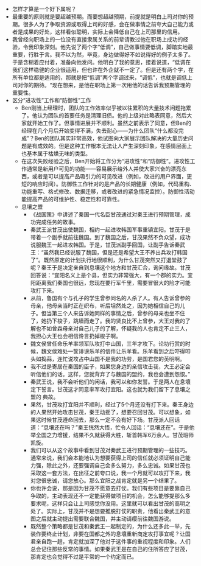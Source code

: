 - 怎样才算是一个好下属呢？
- 最重要的原则就是要超越预期。而要想超越预期，前提就是明白上司对你的预期。很多人为了争取资源或取得上司的好感，会在做事情之前夸大自己能力或者是成果的好处，这样看似聪明，实际上会降低自己在上司那里的信用。
- 我曾经向职场上的一位没有直接隶属关系的前辈请教过他在职场上成功的经验，令我印象深刻。他先说了两个字“低调”，自己做事情要低调，脚踏实地最重要，行胜于言。我不以为然，毕竟，身边做得好不如说得好的例子太多了。于是含糊着应付着，准备向他发问。他明白了我的意思，接着说道，“低调在我们这样稳健的企业很适用，但也许在外企就不一定了。但是还有两个字，在所有单位都是适用的，那就是把“低调”两个字调过来，“调低”，也就是调低上司对你的期待。“现在想来，是他在职场上第一次用他的话告诉我预期管理的重要性。
- 区分“进攻性”工作和“防御性”工作
    - Ben刚当上经理时，团队的工作效率似乎被以往累积的大量技术问题拖累了。他认为团队的首要任务是清理旧债。他的上级对此略表同意，然后大家就开始工作了。但事情进展并不顺利。虽然之前表示了同意，但Ben的经理在几个月后开始变得不满，失去耐心——为什么团队“什么都没完成”？Ben的团队其实非常高效，他试图向大家展示团队解决的大量历史问题是有成效的。但是这种工作根本无法让人产生深刻印象，在感情层面上也基本属于枯燥无味的类型。
    - 在这次失败经验之后，Ben开始将工作分为“进攻性”和“防御性”。进攻性工作通常是新用户可见的功能——容易展示给外人并使大家兴奋的漂亮东西，或者是可以提高产品吸引力的可见改进（例如，改进的用户界面，更短的响应时间）。防御性工作针对的是产品的长期健康（例如，代码重构、功能重写、格式修改、数据迁移，或者改进的紧急情况监控）。防御性活动能提高产品的可维护性、稳定性和可靠性。
    - 息壤之盟
        - 《战国策》中讲述了秦国一代名臣甘茂通过对秦王进行预期管理，成功完成任务的故事。
        - 秦武王派甘茂出使魏国，相约一起进攻韩国军事重镇宜阳。甘茂于是带着一个副手就前往魏国。到了魏国之后，甘茂果然不负众望，成功说服魏王一起进攻韩国。于是，甘茂派副手回国，让副手告诉秦武王：“虽然我已经说服了魏国，但是还是希望大王不养出兵攻打韩国了”。既然原定的计划执行地很顺利，为什么甘茂突然又打退堂鼓了呢？秦王于是决定亲自到息壤这个地方和甘茂汇合，询问缘故。甘茂回答说：“宜阳名义上是个县，但实力非常强大，有一个郡的实力。宜阳距离我们秦国也很远，您现在要行军千里，需要冒很大的险才可能攻打下来。
        - 从前，鲁国有个与孔子的学生曾参同名的人杀了人。有人告诉曾参的母亲，他母亲当时正在织布，听后坦然处之，因为她相信自己的儿子。但当第三个人来告诉她同样的事情之后，曾参的母亲也坐不住了，她扔下梭子，跳墙而走了。我的贤良比不上曾参，大王对我的了解也不如曾森母亲对自己儿子的了解，怀疑我的人也肯定不止三人，我担心大王也会相信谗言扔掉梭子啊。
        - 魏文侯曾任命乐羊率领军队攻打中山国，三年才攻下。论功行赏的时候，魏文侯难处一筐诽谤乐羊的信件让乐羊看。乐羊看到之后吓得叩头如捣蒜，连忙说攻占中山国不是我的功劳，是国君您的英明啊。
        - 我不过是寄居在秦国的臣子，如果您身边的亲信攻击我，大王必定会听信他们的话。这样，您就背弃了与魏国的盟约，我也会遭到怨恨。”
        - 秦武王说，我不会听他们的闲话，我可以和你发誓。于是两人在息壤定下誓言。甘茂这才同意率军攻打宜阳。这也就为我们留下了息壤之盟的 典故。
        - 果然，甘茂攻打宜阳并不顺利，经过了5个月还没有打下来。秦王身边的人果然开始攻击甘茂，秦王动摇了，想要召回甘茂。可以想象，如果这时候甘茂遵命回去，那么一定不会有好下场。甘茂派人回话道：“息壤还在吗？”秦王恍然大悟，忙令人回话：“息壤还在”。于是他举全国之力增援，结果不久就获得大胜，斩首韩军6万余人。甘茂班师凯旋。
        - 我们可以从这个故事中看到甘茂对秦武王进行预期管理的一些技巧。通常来说，我们会本能地认为想要获得上司的信任就必须证明自己能力强，除此之外，还要强调自己会多么努力，多么忠诚。如果甘茂也采取这一套方法，在出征之前夸口说，我一个月就可以攻打下来，我对您很忠诚，请您放心。那么宜阳之战肯定就是另一个结果了。
        - 你也许会说，那是因为甘茂不愿意去打仗。我们有些项目是要靠自己争取的，主动表现还不一定能获得做项目的机会，怎么能够提那么多要求呢，这样只会让上司感觉你没用。这里就可以看出甘茂的高明之处了。实际上，甘茂并不是想要推脱打仗的职责，他看出秦武王的意图之后就主动提出需要联合魏国，并主动请缨前往魏国游说。
        - 既然整个策略都是甘茂和秦武王一起制定的，为什么还多此一举，先装作要终止计划，非要在国都之外的息壤重新商定攻打事宜呢？让国君亲自跑一趟，肯定就加深了他对于这件事的重视程度和印象。人们总会记住那些反常的事情。如果秦武王是在自己的住所答应了甘茂，那肯定也会觉得不过是平常的一个约定而已。
